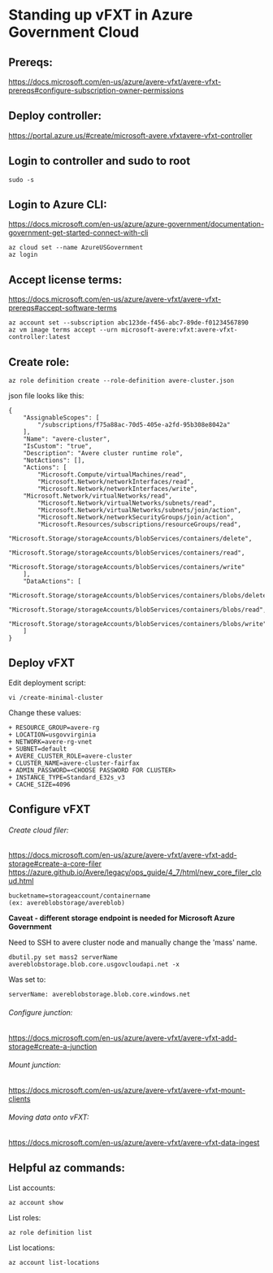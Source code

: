 # Standing up vFXT in Azure Government Cloud

## Prereqs:

https://docs.microsoft.com/en-us/azure/avere-vfxt/avere-vfxt-prereqs#configure-subscription-owner-permissions

## Deploy controller:

https://portal.azure.us/#create/microsoft-avere.vfxtavere-vfxt-controller

## Login to controller and sudo to root
```
sudo -s
```

## Login to Azure CLI:

https://docs.microsoft.com/en-us/azure/azure-government/documentation-government-get-started-connect-with-cli
```
az cloud set --name AzureUSGovernment
az login
```

## Accept license terms:

https://docs.microsoft.com/en-us/azure/avere-vfxt/avere-vfxt-prereqs#accept-software-terms

```
az account set --subscription abc123de-f456-abc7-89de-f01234567890
az vm image terms accept --urn microsoft-avere:vfxt:avere-vfxt-controller:latest
```

## Create role:
```
az role definition create --role-definition avere-cluster.json
```
json file looks like this:
```
{
    "AssignableScopes": [
        "/subscriptions/f75a88ac-70d5-405e-a2fd-95b308e8042a"
    ],
    "Name": "avere-cluster",
    "IsCustom": "true",
    "Description": "Avere cluster runtime role",
    "NotActions": [],
    "Actions": [
        "Microsoft.Compute/virtualMachines/read",
        "Microsoft.Network/networkInterfaces/read",
        "Microsoft.Network/networkInterfaces/write",
    "Microsoft.Network/virtualNetworks/read",
        "Microsoft.Network/virtualNetworks/subnets/read",
        "Microsoft.Network/virtualNetworks/subnets/join/action",
        "Microsoft.Network/networkSecurityGroups/join/action",
        "Microsoft.Resources/subscriptions/resourceGroups/read",
        "Microsoft.Storage/storageAccounts/blobServices/containers/delete",
        "Microsoft.Storage/storageAccounts/blobServices/containers/read",
        "Microsoft.Storage/storageAccounts/blobServices/containers/write"
    ],
    "DataActions": [
        "Microsoft.Storage/storageAccounts/blobServices/containers/blobs/delete",
        "Microsoft.Storage/storageAccounts/blobServices/containers/blobs/read",
        "Microsoft.Storage/storageAccounts/blobServices/containers/blobs/write"
    ]
}
```

## Deploy vFXT

Edit deployment script:
```
vi /create-minimal-cluster
```

Change these values:
```
+ RESOURCE_GROUP=avere-rg
+ LOCATION=usgovvirginia
+ NETWORK=avere-rg-vnet
+ SUBNET=default
+ AVERE_CLUSTER_ROLE=avere-cluster
+ CLUSTER_NAME=avere-cluster-fairfax
+ ADMIN_PASSWORD=<CHOOSE PASSWORD FOR CLUSTER>
+ INSTANCE_TYPE=Standard_E32s_v3
+ CACHE_SIZE=4096
```
## Configure vFXT
###### Create cloud filer:

https://docs.microsoft.com/en-us/azure/avere-vfxt/avere-vfxt-add-storage#create-a-core-filer
https://azure.github.io/Avere/legacy/ops_guide/4_7/html/new_core_filer_cloud.html

```
bucketname=storageaccount/containername
(ex: avereblobstorage/avereblob)
```

**Caveat - different storage endpoint is needed for Microsoft Azure Government**

Need to SSH to avere cluster node and manually change the 'mass' name. 
```
dbutil.py set mass2 serverName avereblobstorage.blob.core.usgovcloudapi.net -x
```

Was set to:
```
serverName: avereblobstorage.blob.core.windows.net
```

###### Configure junction:

https://docs.microsoft.com/en-us/azure/avere-vfxt/avere-vfxt-add-storage#create-a-junction

###### Mount junction:

https://docs.microsoft.com/en-us/azure/avere-vfxt/avere-vfxt-mount-clients

###### Moving data onto vFXT:

https://docs.microsoft.com/en-us/azure/avere-vfxt/avere-vfxt-data-ingest



## Helpful az commands:

List accounts:
```
az account show
```
List roles:
```
az role definition list
```
List locations:
```
az account list-locations
```
